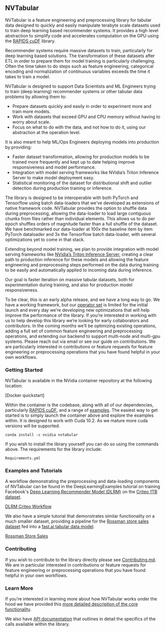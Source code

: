 ## NVTabular

NVTabular is a feature engineering and preprocessing library for tabular data designed to quickly and easily manipulate terabyte scale datasets used to train deep learning based recommender systems.  It provides a high level abstraction to simplify code and accelerates computation on the GPU using the [RAPIDS cuDF](https://github.com/rapidsai/cudf) library.

Recommender systems require massive datasets to train, particularly for deep learning based solutions.  The transformation of these datasets after ETL in order to prepare them for model training is particularly challenging.  Often the time taken to do steps such as feature engineering, categorical encoding and normalization of continuous variables exceeds the time it takes to train a model.

NVTabular is designed to support Data Scientists and ML Engineers trying to train (deep learning) recommender systems or other tabular data problems by allowing them to:

* Prepare datasets quickly and easily in order to experiment more and train more models.
* Work with datasets that exceed GPU and CPU memory without having to worry about scale.
* Focus on what to do with the data, and not how to do it, using our abstraction at the operation level.

It is also meant to help ML/Ops Engineers deploying models into production by providing:

* Faster dataset transformation, allowing for production models to be trained more frequently and kept up to date helping improve responsiveness and model performance.
* Integration with model serving frameworks like NVidia’s Triton Inference Server to make model deployment easy.
* Statistical monitoring of the dataset for distributional shift and outlier detection during production training or inference.

The library is designed to be interoperable with both PyTorch and Tensorflow using batch data-loaders that we’ve developed as extensions of native framework code.  NVTabular provides the option to shuffle data during preprocessing, allowing the data-loader to load large contiguous chunks from files rather than individual elements.  This allows us to do per epoch shuffles orders of magnitude faster than a full shuffle of the dataset.  We have benchmarked our data-loader at 100x the baseline item by item PyTorch dataloader and 3x the Tensorflow batch data-loader, with several optimizations yet to come in that stack.

Extending beyond model training, we plan to provide integration with model serving frameworks like [NVidia’s Triton Inference Server](https://github.com/NVIDIA/tensorrt-inference-server), creating a clear path to production inference for these models and allowing the feature engineering and preprocessing steps performed on the data during training to be easily and automatically applied to incoming data during inference.

Our goal is faster iteration on massive tabular datasets, both for experimentation during training, and also for production model responsiveness.   

To be clear, this is an early alpha release, and we have a long way to go.  We have a working framework, but our [operator set](./Operators.md) is limited for the initial launch and every day we’re developing new optimizations that will help improve the performance of the library.  If you’re interested in working with us to help develop this library we’re looking for early collaborators and contributors.  In the coming months we’ll be optimizing existing operations, adding a full set of common feature engineering and preprocessing operations, and extending our backend to support multi-node and multi-gpu systems.  Please reach out via email or see our guide on contributions.  We are particularly interested in contributions or feature requests for feature engineering or preprocessing operations that you have found helpful in your own workflows.

### Getting Started
NVTabular is available in the NVidia container repository at the following location:

[Docker quickstart]

Within the container is the codebase, along with all of our dependencies, particularly [RAPIDS cuDF](https://github.com/rapidsai/cudf), and a range of [examples](./examples).  The easiest way to get started is to simply launch the container above and explore the examples within.  It is designed to work with Cuda 10.2.  As we mature more cuda versions will be supported.

```
conda install -c nvidia nvtabular
```

If you wish to install the library yourself you can do so using the commands above.  The requirements for the library include:

```
Requirements.yml
```

### Examples and Tutorials

A workflow demonstrating the preprocessing and data-loading components of NVTabular can be found in the DeepLearningExamples tutorial on training Facebook's [Deep Learning Recommender Model (DLRM)](https://github.com/facebookresearch/dlrm/) on the [Criteo 1TB dataset](https://labs.criteo.com/2014/02/kaggle-display-advertising-challenge-dataset/).

[ DLRM Criteo Workflow ](https://developer.nvidia.com/deep-learning-examples#rec-sys)

We also have a simple tutorial that demonstrates similar functionality on a much smaller dataset, providing a pipeline for the [Rossman store sales dataset](https://www.kaggle.com/c/rossmann-store-sales) fed into a [fast.ai tabular data model](https://docs.fast.ai/tabular.html).  

[ Rossman Store Sales ](examples/gpu_benchmark-rossmann.ipynb)

### Contributing

If you wish to contribute to the library directly please see [Contributing.md](https://github.com/nvidia/NVTabular/blob/master/CONTRIBUTING.md).  We are in particular interested in contributions or feature requests for feature engineering or preprocessing operations that you have found helpful in your own workflows.

### Learn More

If you’re interested in learning more about how NVTabular works under the hood we have provided this [more detailed description of the core functionality](HowItWorks.md).

We also have [API documentation](https://nvidia.github.io/NVTabular) that outlines in detail the specifics of the calls available within the library.
